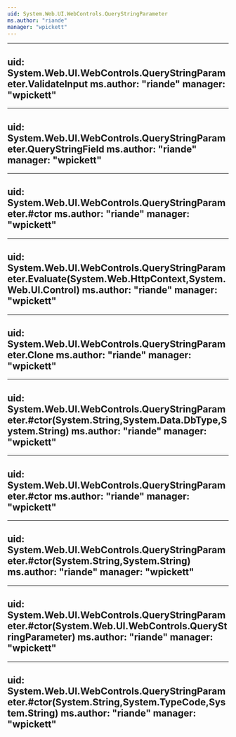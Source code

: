 ```yaml
---
uid: System.Web.UI.WebControls.QueryStringParameter
ms.author: "riande"
manager: "wpickett"
---
```


---
uid: System.Web.UI.WebControls.QueryStringParameter.ValidateInput
ms.author: "riande"
manager: "wpickett"
---

---
uid: System.Web.UI.WebControls.QueryStringParameter.QueryStringField
ms.author: "riande"
manager: "wpickett"
---

---
uid: System.Web.UI.WebControls.QueryStringParameter.#ctor
ms.author: "riande"
manager: "wpickett"
---

---
uid: System.Web.UI.WebControls.QueryStringParameter.Evaluate(System.Web.HttpContext,System.Web.UI.Control)
ms.author: "riande"
manager: "wpickett"
---

---
uid: System.Web.UI.WebControls.QueryStringParameter.Clone
ms.author: "riande"
manager: "wpickett"
---

---
uid: System.Web.UI.WebControls.QueryStringParameter.#ctor(System.String,System.Data.DbType,System.String)
ms.author: "riande"
manager: "wpickett"
---

---
uid: System.Web.UI.WebControls.QueryStringParameter.#ctor
ms.author: "riande"
manager: "wpickett"
---

---
uid: System.Web.UI.WebControls.QueryStringParameter.#ctor(System.String,System.String)
ms.author: "riande"
manager: "wpickett"
---

---
uid: System.Web.UI.WebControls.QueryStringParameter.#ctor(System.Web.UI.WebControls.QueryStringParameter)
ms.author: "riande"
manager: "wpickett"
---

---
uid: System.Web.UI.WebControls.QueryStringParameter.#ctor(System.String,System.TypeCode,System.String)
ms.author: "riande"
manager: "wpickett"
---
